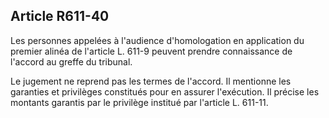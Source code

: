 Article R611-40
----
Les personnes appelées à l'audience d'homologation en application du premier
alinéa de l'article L. 611-9 peuvent prendre connaissance de l'accord au greffe
du tribunal.

Le jugement ne reprend pas les termes de l'accord. Il mentionne les garanties et
privilèges constitués pour en assurer l'exécution. Il précise les montants
garantis par le privilège institué par l'article L. 611-11.
